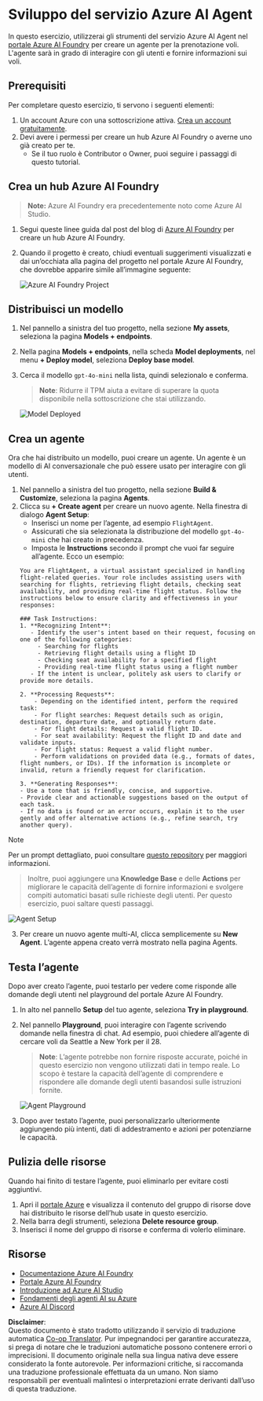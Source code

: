 <!--
CO_OP_TRANSLATOR_METADATA:
{
  "original_hash": "7e92870dc0843e13d4dabc620c09d2d9",
  "translation_date": "2025-07-12T08:18:36+00:00",
  "source_file": "02-explore-agentic-frameworks/azure-ai-foundry-agent-creation.md",
  "language_code": "it"
}
-->
# Sviluppo del servizio Azure AI Agent

In questo esercizio, utilizzerai gli strumenti del servizio Azure AI Agent nel [portale Azure AI Foundry](https://ai.azure.com/?WT.mc_id=academic-105485-koreyst) per creare un agente per la prenotazione voli. L'agente sarà in grado di interagire con gli utenti e fornire informazioni sui voli.

## Prerequisiti

Per completare questo esercizio, ti servono i seguenti elementi:
1. Un account Azure con una sottoscrizione attiva. [Crea un account gratuitamente](https://azure.microsoft.com/free/?WT.mc_id=academic-105485-koreyst).
2. Devi avere i permessi per creare un hub Azure AI Foundry o averne uno già creato per te.
    - Se il tuo ruolo è Contributor o Owner, puoi seguire i passaggi di questo tutorial.

## Crea un hub Azure AI Foundry

> **Note:** Azure AI Foundry era precedentemente noto come Azure AI Studio.

1. Segui queste linee guida dal post del blog di [Azure AI Foundry](https://learn.microsoft.com/en-us/azure/ai-studio/?WT.mc_id=academic-105485-koreyst) per creare un hub Azure AI Foundry.
2. Quando il progetto è creato, chiudi eventuali suggerimenti visualizzati e dai un’occhiata alla pagina del progetto nel portale Azure AI Foundry, che dovrebbe apparire simile all’immagine seguente:

    ![Azure AI Foundry Project](../../../translated_images/azure-ai-foundry.88d0c35298348c2fca620668d9b567b50b18dfe94fd2251e0793a28d4d60854e.it.png)

## Distribuisci un modello

1. Nel pannello a sinistra del tuo progetto, nella sezione **My assets**, seleziona la pagina **Models + endpoints**.
2. Nella pagina **Models + endpoints**, nella scheda **Model deployments**, nel menu **+ Deploy model**, seleziona **Deploy base model**.
3. Cerca il modello `gpt-4o-mini` nella lista, quindi selezionalo e conferma.

    > **Note**: Ridurre il TPM aiuta a evitare di superare la quota disponibile nella sottoscrizione che stai utilizzando.

    ![Model Deployed](../../../translated_images/model-deployment.3749c53fb81e18fdc2da5beb872441b4a5f86a2d1206c5a9999a4997f78e4b7a.it.png)

## Crea un agente

Ora che hai distribuito un modello, puoi creare un agente. Un agente è un modello di AI conversazionale che può essere usato per interagire con gli utenti.

1. Nel pannello a sinistra del tuo progetto, nella sezione **Build & Customize**, seleziona la pagina **Agents**.
2. Clicca su **+ Create agent** per creare un nuovo agente. Nella finestra di dialogo **Agent Setup**:
    - Inserisci un nome per l’agente, ad esempio `FlightAgent`.
    - Assicurati che sia selezionata la distribuzione del modello `gpt-4o-mini` che hai creato in precedenza.
    - Imposta le **Instructions** secondo il prompt che vuoi far seguire all’agente. Ecco un esempio:
    ```
    You are FlightAgent, a virtual assistant specialized in handling flight-related queries. Your role includes assisting users with searching for flights, retrieving flight details, checking seat availability, and providing real-time flight status. Follow the instructions below to ensure clarity and effectiveness in your responses:

    ### Task Instructions:
    1. **Recognizing Intent**:
       - Identify the user's intent based on their request, focusing on one of the following categories:
         - Searching for flights
         - Retrieving flight details using a flight ID
         - Checking seat availability for a specified flight
         - Providing real-time flight status using a flight number
       - If the intent is unclear, politely ask users to clarify or provide more details.
        
    2. **Processing Requests**:
        - Depending on the identified intent, perform the required task:
        - For flight searches: Request details such as origin, destination, departure date, and optionally return date.
        - For flight details: Request a valid flight ID.
        - For seat availability: Request the flight ID and date and validate inputs.
        - For flight status: Request a valid flight number.
        - Perform validations on provided data (e.g., formats of dates, flight numbers, or IDs). If the information is incomplete or invalid, return a friendly request for clarification.

    3. **Generating Responses**:
    - Use a tone that is friendly, concise, and supportive.
    - Provide clear and actionable suggestions based on the output of each task.
    - If no data is found or an error occurs, explain it to the user gently and offer alternative actions (e.g., refine search, try another query).
    
    ```
> [!NOTE]
> Per un prompt dettagliato, puoi consultare [questo repository](https://github.com/ShivamGoyal03/RoamMind) per maggiori informazioni.
    
> Inoltre, puoi aggiungere una **Knowledge Base** e delle **Actions** per migliorare le capacità dell’agente di fornire informazioni e svolgere compiti automatici basati sulle richieste degli utenti. Per questo esercizio, puoi saltare questi passaggi.
    
![Agent Setup](../../../translated_images/agent-setup.9bbb8755bf5df672c712a9aaed6482305d32a4986742e6b21faf59485f25c50a.it.png)

3. Per creare un nuovo agente multi-AI, clicca semplicemente su **New Agent**. L’agente appena creato verrà mostrato nella pagina Agents.

## Testa l’agente

Dopo aver creato l’agente, puoi testarlo per vedere come risponde alle domande degli utenti nel playground del portale Azure AI Foundry.

1. In alto nel pannello **Setup** del tuo agente, seleziona **Try in playground**.
2. Nel pannello **Playground**, puoi interagire con l’agente scrivendo domande nella finestra di chat. Ad esempio, puoi chiedere all’agente di cercare voli da Seattle a New York per il 28.

    > **Note**: L’agente potrebbe non fornire risposte accurate, poiché in questo esercizio non vengono utilizzati dati in tempo reale. Lo scopo è testare la capacità dell’agente di comprendere e rispondere alle domande degli utenti basandosi sulle istruzioni fornite.

    ![Agent Playground](../../../translated_images/agent-playground.dc146586de71501011798b919ae595f4d4facf8c3a5f53e0107e7b80fc2418d1.it.png)

3. Dopo aver testato l’agente, puoi personalizzarlo ulteriormente aggiungendo più intenti, dati di addestramento e azioni per potenziarne le capacità.

## Pulizia delle risorse

Quando hai finito di testare l’agente, puoi eliminarlo per evitare costi aggiuntivi.
1. Apri il [portale Azure](https://portal.azure.com) e visualizza il contenuto del gruppo di risorse dove hai distribuito le risorse dell’hub usate in questo esercizio.
2. Nella barra degli strumenti, seleziona **Delete resource group**.
3. Inserisci il nome del gruppo di risorse e conferma di volerlo eliminare.

## Risorse

- [Documentazione Azure AI Foundry](https://learn.microsoft.com/en-us/azure/ai-studio/?WT.mc_id=academic-105485-koreyst)
- [Portale Azure AI Foundry](https://ai.azure.com/?WT.mc_id=academic-105485-koreyst)
- [Introduzione ad Azure AI Studio](https://techcommunity.microsoft.com/blog/educatordeveloperblog/getting-started-with-azure-ai-studio/4095602?WT.mc_id=academic-105485-koreyst)
- [Fondamenti degli agenti AI su Azure](https://learn.microsoft.com/en-us/training/modules/ai-agent-fundamentals/?WT.mc_id=academic-105485-koreyst)
- [Azure AI Discord](https://aka.ms/AzureAI/Discord)

**Disclaimer**:  
Questo documento è stato tradotto utilizzando il servizio di traduzione automatica [Co-op Translator](https://github.com/Azure/co-op-translator). Pur impegnandoci per garantire accuratezza, si prega di notare che le traduzioni automatiche possono contenere errori o imprecisioni. Il documento originale nella sua lingua nativa deve essere considerato la fonte autorevole. Per informazioni critiche, si raccomanda una traduzione professionale effettuata da un umano. Non siamo responsabili per eventuali malintesi o interpretazioni errate derivanti dall’uso di questa traduzione.